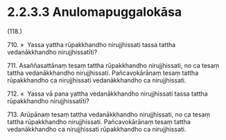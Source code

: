 # 2.2.3.3 Anulomapuggalokāsa

(118.)

710\. »  Yassa yattha rūpakkhandho nirujjhissati tassa tattha vedanākkhandho nirujjhissatīti?

711\. Asaññasattānaṃ tesaṃ tattha rūpakkhandho nirujjhissati, no ca tesaṃ tattha vedanākkhandho nirujjhissati. Pañcavokārānaṃ tesaṃ tattha rūpakkhandho ca nirujjhissati vedanākkhandho ca nirujjhissati.

712\. «  Yassa vā pana yattha vedanākkhandho nirujjhissati tassa tattha rūpakkhandho nirujjhissatīti?

713\. Arūpānaṃ tesaṃ tattha vedanākkhandho nirujjhissati, no ca tesaṃ tattha rūpakkhandho nirujjhissati. Pañcavokārānaṃ tesaṃ tattha vedanākkhandho ca nirujjhissati rūpakkhandho ca nirujjhissati.
